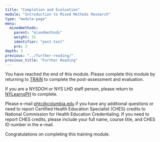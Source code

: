 ```yaml
---
title: "Completion and Evaluation"
module: "Introduction to Mixed Methods Research"
type: "module-page"
menu:
  mixedmethods:
    parent: "mixedmethods"
    weight: 31
    identifier: "post-test"
    pre: 3
depth: 3
previous: "../further-reading/"
previous_title: "Further Reading"
---
```


You have reached the end of this module. Please complete this module by returning to [TRAIN](https://www.train.org/DesktopShell.aspx) to complete the post-assessment and evaluation.

If you are a NYSDOH or NYS LHD staff person, please return to [NYLearnsPH](https://www.nylearnsph.com/Public/default.aspx) to complete.

Please e-mail phtc@columbia.edu if you have any additional questions or need to report Certified Health Education Specialist (CHES) credits to National Commission for Health Education Credentialing. If you need to report CHES credits, please include your full name, course title, and CHES ID number in the e-mail. 

Congratulations on completing this training module.
